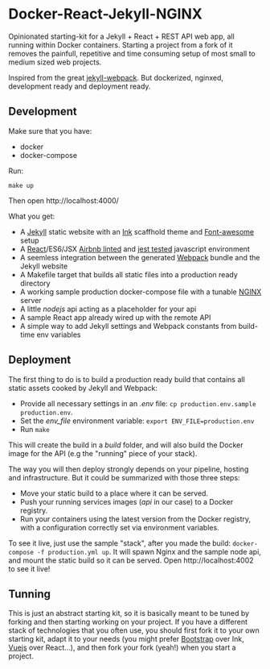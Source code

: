 Docker-React-Jekyll-NGINX
=========================

Opinionated starting-kit for a Jekyll + React + REST API web app, all running within Docker containers. Starting a project from a fork of it removes the painfull, repetitive and time consuming setup of most small to medium sized web projects.

Inspired from the great [jekyll-webpack](https://github.com/allizad/jekyll-webpack). But dockerized, nginxed, development ready and deployment ready.

Development
-----------

Make sure that you have:

- docker
- docker-compose

Run:

    make up

Then open http://localhost:4000/

What you get:

- A [Jekyll][1] static website with an [Ink][2] scaffhold theme and [Font-awesome][3] setup
- A [React][3]/ES6/JSX [Airbnb linted][4] and [jest tested][4.1] javascript environment
- A seemless integration between the generated [Webpack][5] bundle and the Jekyll website
- A Makefile target that builds all static files into a production ready directory
- A working sample production docker-compose file with a tunable [NGINX][6] server
- A little *nodejs* api acting as a placeholder for your api
- A sample React app already wired up with the remote API
- A simple way to add Jekyll settings and Webpack constants from build-time env variables

[1]: https://jekyllrb.com/
[2]: http://ink.sapo.pt/
[3]: http://fontawesome.io/
[4]: https://github.com/airbnb/javascript
[4.1]: https://facebook.github.io/jest/
[5]: https://webpack.github.io/
[6]: http://nginx.org/

Deployment
----------

The first thing to do is to build a production ready build that contains all static assets cooked by Jekyll and Webpack:

- Provide all necessary settings in an *.env* file: `cp production.env.sample production.env`.
- Set the *env_file* environment variable: `export ENV_FILE=production.env`
- Run `make`

This will create the build in a *build* folder, and will also build the Docker image for the API (e.g the "running" piece of your stack).

The way you will then deploy strongly depends on your pipeline, hosting and infrastructure. But it could be summarized with those three steps:

- Move your static build to a place where it can be served.
- Push your running services images (*api* in our case) to a Docker registry.
- Run your containers using the latest version from the Docker registry, with a configuration correctly set via environment variables.

To see it live, just use the sample "stack", after you made the build: `docker-compose -f production.yml up`. It will spawn Nginx and the sample node api, and mount the static build so it can be served. Open http://localhost:4002 to see it live!

Tunning
-------

This is just an abstract starting kit, so it is basically meant to be tuned by forking and then starting working on your project. If you have a different stack of technologies that you often use, you should first fork it to your own starting kit, adapt it to your needs (you might prefer [Bootstrap][10] over Ink, [Vuejs][11] over React...), and then fork your fork (yeah!) when you start a project.

[10]: (http://getbootstrap.com/)
[11]: (https://vuejs.org/)
